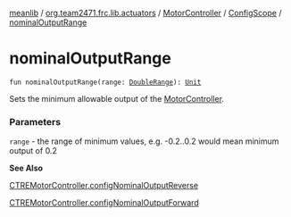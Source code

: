 [meanlib](../../../index.md) / [org.team2471.frc.lib.actuators](../../index.md) / [MotorController](../index.md) / [ConfigScope](index.md) / [nominalOutputRange](./nominal-output-range.md)

# nominalOutputRange

`fun nominalOutputRange(range: `[`DoubleRange`](../../../org.team2471.frc.lib.math/-double-range.md)`): `[`Unit`](https://kotlinlang.org/api/latest/jvm/stdlib/kotlin/-unit/index.html)

Sets the minimum allowable output of the [MotorController](../index.md).

### Parameters

`range` - the range of minimum values, e.g. -0.2..0.2 would mean minimum output of 0.2

**See Also**

[CTREMotorController.configNominalOutputReverse](#)

[CTREMotorController.configNominalOutputForward](#)

